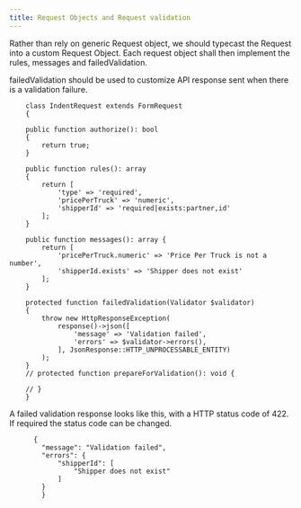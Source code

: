```yaml
---
title: Request Objects and Request validation
---
```


Rather than rely on generic Request object, we should typecast the Request into a custom Request Object. Each request object shall then implement the rules, messages and failedValidation. 

failedValidation should be used to customize API response sent when there is a validation failure.
     
        class IndentRequest extends FormRequest
        {
        
        public function authorize(): bool
        {
            return true;
        }

        public function rules(): array
        {
            return [
                'type' => 'required',
                'pricePerTruck' => 'numeric',
                'shipperId' => 'required|exists:partner,id'
            ];
        }

        public function messages(): array {
            return [
                'pricePerTruck.numeric' => 'Price Per Truck is not a number',
                'shipperId.exists' => 'Shipper does not exist'
            ];
        }
        
        protected function failedValidation(Validator $validator)
        {
            throw new HttpResponseException(
                response()->json([
                    'message' => 'Validation failed',
                    'errors' => $validator->errors(),
                ], JsonResponse::HTTP_UNPROCESSABLE_ENTITY)
            );
        }
        // protected function prepareForValidation(): void {

        // }
        }


A failed validation response looks like this, with a HTTP status code of 422. If required the status code can be changed.
         
          {
            "message": "Validation failed",
            "errors": {
                "shipperId": [
                    "Shipper does not exist"
                ]
            }
            }


 <style>
  h1:where(.astro-j6tvhyss)
   { 
    font-size:30px
    }
    .sl-markdown-content h2{
     font-size:30px   
    }
    
</style>           